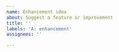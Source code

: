 ```yaml
---
name: Enhancement idea
about: Suggest a feature or improvement
title: ''
labels: 'A: enhancement'
assignees: ''

---
```



